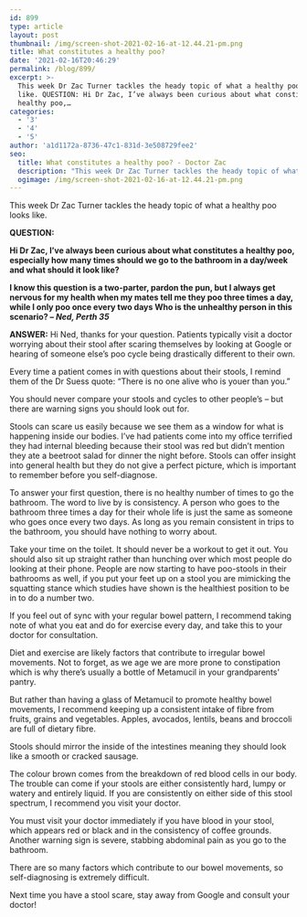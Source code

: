 ```yaml
---
id: 899
type: article
layout: post
thumbnail: /img/screen-shot-2021-02-16-at-12.44.21-pm.png
title: What constitutes a healthy poo?
date: '2021-02-16T20:46:29'
permalink: /blog/899/
excerpt: >-
  This week Dr Zac Turner tackles the heady topic of what a healthy poo looks
  like. QUESTION: Hi Dr Zac, I’ve always been curious about what constitutes a
  healthy poo,…
categories:
  - '3'
  - '4'
  - '5'
author: 'a1d1172a-8736-47c1-831d-3e508729fee2'
seo:
  title: What constitutes a healthy poo? - Doctor Zac
  description: "This week Dr Zac Turner tackles the heady topic of what a healthy poo looks like. QUESTION:\_ Hi Dr Zac, I’ve always been curious about what constitutes a healthy poo,..."
  ogimage: /img/screen-shot-2021-02-16-at-12.44.21-pm.png
---
```


This week Dr Zac Turner tackles the heady topic of what a healthy poo looks like.

**QUESTION:**

**Hi Dr Zac, I’ve always been curious about what constitutes a healthy poo, especially how many times should we go to the bathroom in a day/week and what should it look like?**

**I know this question is a two-parter, pardon the pun, but I always get nervous for my health when my mates tell me they poo three times a day, while I only poo once every two days Who is the unhealthy person in this scenario? – _Ned, Perth 35_**

**ANSWER:** Hi Ned, thanks for your question. Patients typically visit a doctor worrying about their stool after scaring themselves by looking at Google or hearing of someone else’s poo cycle being drastically different to their own.

Every time a patient comes in with questions about their stools, I remind them of the Dr Suess quote: “There is no one alive who is youer than you.”

You should never compare your stools and cycles to other people’s – but there are warning signs you should look out for.

Stools can scare us easily because we see them as a window for what is happening inside our bodies. I’ve had patients come into my office terrified they had internal bleeding because their stool was red but didn’t mention they ate a beetroot salad for dinner the night before. Stools can offer insight into general health but they do not give a perfect picture, which is important to remember before you self-diagnose.

To answer your first question, there is no healthy number of times to go the bathroom. The word to live by is consistency. A person who goes to the bathroom three times a day for their whole life is just the same as someone who goes once every two days. As long as you remain consistent in trips to the bathroom, you should have nothing to worry about.

Take your time on the toilet. It should never be a workout to get it out. You should also sit up straight rather than hunching over which most people do looking at their phone. People are now starting to have poo-stools in their bathrooms as well, if you put your feet up on a stool you are mimicking the squatting stance which studies have shown is the healthiest position to be in to do a number two.

If you feel out of sync with your regular bowel pattern, I recommend taking note of what you eat and do for exercise every day, and take this to your doctor for consultation.

Diet and exercise are likely factors that contribute to irregular bowel movements. Not to forget, as we age we are more prone to constipation which is why there’s usually a bottle of Metamucil in your grandparents’ pantry.

But rather than having a glass of Metamucil to promote healthy bowel movements, I recommend keeping up a consistent intake of fibre from fruits, grains and vegetables. Apples, avocados, lentils, beans and broccoli are full of dietary fibre.

Stools should mirror the inside of the intestines meaning they should look like a smooth or cracked sausage.

The colour brown comes from the breakdown of red blood cells in our body. The trouble can come if your stools are either consistently hard, lumpy or watery and entirely liquid. If you are consistently on either side of this stool spectrum, I recommend you visit your doctor.

You must visit your doctor immediately if you have blood in your stool, which appears red or black and in the consistency of coffee grounds. Another warning sign is severe, stabbing abdominal pain as you go to the bathroom.

There are so many factors which contribute to our bowel movements, so self-diagnosing is extremely difficult.

Next time you have a stool scare, stay away from Google and consult your doctor!
